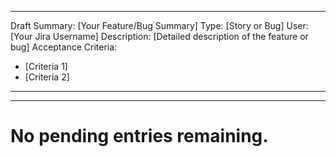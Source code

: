 <!-- TEMPLATE - DO NOT PROCESS - FILL BELOW THIS LINE AND REMOVE THIS COMMENT BLOCK -->
---
Draft Summary: [Your Feature/Bug Summary]
Type: [Story or Bug]
User: [Your Jira Username]
Description: [Detailed description of the feature or bug]
Acceptance Criteria:
- [Criteria 1]
- [Criteria 2]
---
<!-- END TEMPLATE -->
---
# No pending entries remaining.
